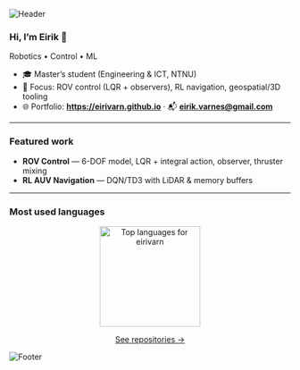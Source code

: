 <!-- Header banner -->
![Header](https://capsule-render.vercel.app/api?type=waving&color=gradient&height=160&section=header&text=Eirik%20Varnes&fontSize=48&fontAlignY=35&fontColor=111827&textBg=true)

### Hi, I’m Eirik 👋
Robotics • Control • ML 

- 🎓 Master’s student (Engineering & ICT, NTNU)  
- 🤖 Focus: ROV control (LQR + observers), RL navigation, geospatial/3D tooling  
- 🌐 Portfolio: **https://eirivarn.github.io** · 📬 **eirik.varnes@gmail.com**

---

### Featured work
- **ROV Control** — 6-DOF model, LQR + integral action, observer, thruster mixing  
- **RL AUV Navigation** — DQN/TD3 with LiDAR & memory buffers  

---

### Most used languages
<p align="center">
  <img
    src="https://github-readme-stats.vercel.app/api/top-langs/?username=eirivarn&layout=compact&hide_border=true&langs_count=6&size_weight=0.3&count_weight=0.7&hide=Jupyter%20Notebook,HTML,CSS,C,C%2B%2B&v=2"
    height="180"
    alt="Top languages for eirivarn"
  />
</p>

<p align="center">
  <a href="https://github.com/eirivarn?tab=repositories">See repositories →</a>
</p>

<!-- Footer wave -->
![Footer](https://capsule-render.vercel.app/api?type=waving&color=gradient&height=120&section=footer)
